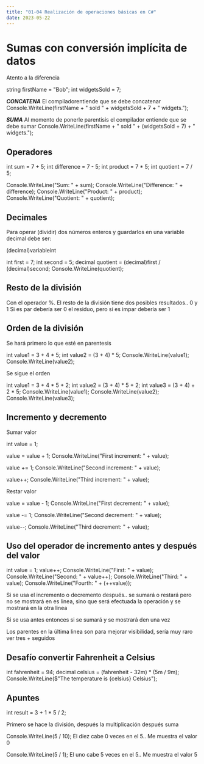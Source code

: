 ```yaml
---
title: "01-04 Realización de operaciones básicas en C#"
date: 2023-05-22
---
```


# Sumas con conversión implícita de datos

Atento a la diferencia

string firstName = "Bob";
int widgetsSold = 7;

***CONCATENA***
El compiladorentiende que se debe concatenar
Console.WriteLine(firstName + " sold " + widgetsSold + 7 + " widgets.");

***SUMA***
Al momento de ponerle parentisis el compilador entiende que se debe sumar
Console.WriteLine(firstName + " sold " + (widgetsSold + 7) + " widgets.");

## Operadores

int sum = 7 + 5;
int difference = 7 - 5;
int product = 7 * 5;
int quotient = 7 / 5;

Console.WriteLine("Sum: " + sum);
Console.WriteLine("Difference: " + difference);
Console.WriteLine("Product: " + product);
Console.WriteLine("Quotient: " + quotient);

## Decimales

Para operar (dividir) dos números enteros y guardarlos en una variable decimal debe ser:

(decimal)variableint

int first = 7;
int second = 5;
decimal quotient = (decimal)first / (decimal)second;
Console.WriteLine(quotient);

## Resto de la división

Con el operador %. El resto de la división tiene dos posibles resultados.. 0 y 1
Si es par debería ser 0 el residuo, pero si es impar debería ser 1

## Orden de la división

Se hará primero lo que esté en parentesis

int value1 = 3 + 4 * 5;
int value2 = (3 + 4) * 5;
Console.WriteLine(value1);
Console.WriteLine(value2);

Se sigue el orden

int value1 = 3 + 4 * 5 + 2;
int value2 = (3 + 4) * 5 + 2;
int value3 = (3 + 4) + 2 * 5;
Console.WriteLine(value1);
Console.WriteLine(value2);
Console.WriteLine(value3);

## Incremento y decremento

Sumar valor

int value = 1;

value = value + 1;
Console.WriteLine("First increment: " + value);

value += 1;
Console.WriteLine("Second increment: " + value);

value++;
Console.WriteLine("Third increment: " + value);

Restar valor

value = value - 1;
Console.WriteLine("First decrement: " + value);

value -= 1;
Console.WriteLine("Second decrement: " + value);

value--;
Console.WriteLine("Third decrement: " + value);

## Uso del operador de incremento antes y después del valor

int value = 1;
value++;
Console.WriteLine("First: " + value);
Console.WriteLine("Second: " + value++);
Console.WriteLine("Third: " + value);
Console.WriteLine("Fourth: " + (++value));

Si se usa el incremento o decremento después.. se sumará o restará pero no se mostrará en es linea, sino que será efectuada la operación y se mostrará en la otra linea

Si se usa antes entonces si se sumará y se mostrará den una vez

Los parentes en la última linea son para mejorar visibilidad, sería muy raro ver tres *+* seguidos

## Desafío convertir Fahrenheit a Celsius

int fahrenheit = 94;
decimal celsius = (fahrenheit - 32m) * (5m / 9m);
Console.WriteLine($"The temperature is {celsius} Celsius");

## Apuntes

int result = 3 + 1 * 5 / 2;

Primero se hace la división, después la multiplicación después suma

Console.WriteLine(5 / 10);
El diez cabe 0 veces en el 5.. Me muestra el valor 0

Console.WriteLine(5 / 1);
El uno cabe 5 veces en el 5.. Me muestra el valor 5
